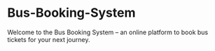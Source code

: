 # Bus-Booking-System
Welcome to the Bus Booking System – an online platform to book bus tickets for your next journey.
